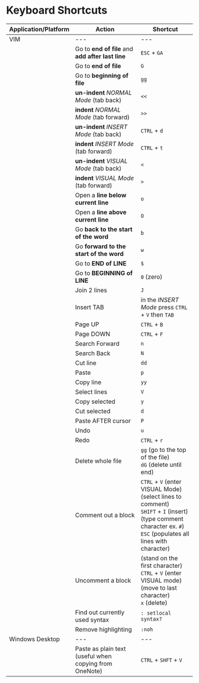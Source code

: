 # Keyboard Shortcuts

| Application/Platform | Action                                                 | Shortcut                                                                                                                                                                      |
|----------------------|--------------------------------------------------------|-------------------------------------------------------------------------------------------------------------------------------------------------------------------------------|
| VIM                  | ---                                                    | ---                                                                                                                                                                           |
|                      | Go to **end of file** and **add after last line**      | `ESC` + `GA`                                                                                                                                                                  |
|                      | Go to **end of file**                                  | `G`                                                                                                                                                                           |
|                      | Go to **beginning of file**                            | `gg`                                                                                                                                                                          |
|                      | **un-indent** _NORMAL Mode_ (tab back)                 | `<<`                                                                                                                                                                          |
|                      | **indent** _NORMAL Mode_ (tab forward)                 | `>>`                                                                                                                                                                          |
|                      | **un-indent** _INSERT Mode_ (tab back)                 | `CTRL` + `d`                                                                                                                                                                  |
|                      | **indent** _INSERT Mode_ (tab forward)                 | `CTRL` + `t`                                                                                                                                                                  |
|                      | **un-indent** _VISUAL Mode_ (tab back)                 | `<`                                                                                                                                                                           |
|                      | **indent** _VISUAL Mode_ (tab forward)                 | `>`                                                                                                                                                                           |
|                      | Open a **line below current line**                     | `o`                                                                                                                                                                           |
|                      | Open a **line above current line**                     | `O`                                                                                                                                                                           |
|                      | Go **back to the start of the word**                   | `b`                                                                                                                                                                           |
|                      | Go **forward to the start of the word**                | `w`                                                                                                                                                                           |
|                      | Go to **END of LINE**                                  | `$`                                                                                                                                                                           |
|                      | Go to **BEGINNING of LINE**                            | `0` (zero)                                                                                                                                                                    |
|                      | Join 2 lines                                           | `J`                                                                                                                                                                           |
|                      | Insert TAB                                             | in the _INSERT Mode_ press `CTRL` + `V` then `TAB`                                                                                                                            |
|                      | Page UP                                                | `CTRL` + `B`                                                                                                                                                                  |
|                      | Page DOWN                                              | `CTRL` + `F`                                                                                                                                                                  |
|                      | Search Forward                                         | `n`                                                                                                                                                                           |
|                      | Search Back                                            | `N`                                                                                                                                                                           |
|                      | Cut line                                               | `dd`                                                                                                                                                                          |
|                      | Paste                                                  | `p`                                                                                                                                                                           |
|                      | Copy line                                              | `yy`                                                                                                                                                                          |
|                      | Select lines                                           | `V`                                                                                                                                                                           |
|                      | Copy selected                                          | `y`                                                                                                                                                                           |
|                      | Cut selected                                           | `d`                                                                                                                                                                           |
|                      | Paste AFTER cursor                                     | `P`                                                                                                                                                                           |
|                      | Undo                                                   | `u`                                                                                                                                                                           |
|                      | Redo                                                   | `CTRL` + `r`                                                                                                                                                                  |
|                      | Delete whole file                                      | `gg` (go to the top of the file)<br/>`dG` (delete until end)                                                                                                                  |
|                      | Comment out a block                                    | `CTRL` + `V` (enter VISUAL Mode)<br/>(select lines to comment)<br/>`SHIFT` + `I` (insert)<br/>(type comment character ex. `#`)<br/>`ESC` (populates all lines with character) |
|                      | Uncomment a block                                      | (stand on the first character)<br/>`CTRL` + `V` (enter VISUAL mode)<br/>(move to last character)<br/>`x` (delete)                                                             |
|                      | Find out currently used syntax                         | `: setlocal syntax?`                                                                                                                                                          |
|                      | Remove highlighting                                    | `:noh`                                                                                                                                                                        |
| Windows Desktop      | ---                                                    | ---                                                                                                                                                                           |
|                      | Paste as plain text (useful when copying from OneNote) | `CTRL` + `SHFT` + `V`                                                                                                                                                         |
